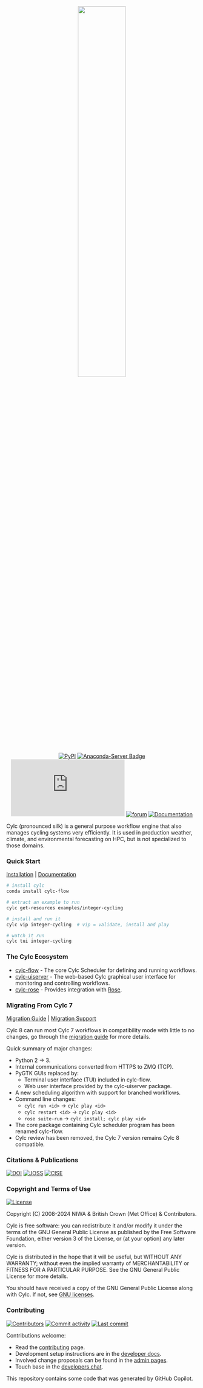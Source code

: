 <div
  align="center"
>
<img
  src="https://raw.githubusercontent.com/cylc/cylc-admin/master/docs/img/cylc-logo.svg"
  width="50%"
/>

[![PyPI](https://img.shields.io/pypi/v/cylc-flow.svg?color=yellow)](https://pypi.org/project/cylc-flow/)
[![Anaconda-Server Badge](https://anaconda.org/conda-forge/cylc-flow/badges/version.svg)](https://anaconda.org/conda-forge/cylc-flow)
[![chat](https://img.shields.io/matrix/cylc-general:matrix.org)](https://matrix.to/#/#cylc-general:matrix.org)
[![forum](https://img.shields.io/discourse/https/cylc.discourse.group/posts.svg)](https://cylc.discourse.group/)
[![Documentation](https://img.shields.io/website?label=documentation&up_message=live&url=https%3A%2F%2Fcylc.github.io%2Fcylc-doc%2Fstable%2Fhtml%2Findex.html)](https://cylc.github.io/cylc-doc/stable/html/index.html)

</div>

Cylc (pronounced silk) is a general purpose workflow engine that also
manages cycling systems very efficiently. It is used in production weather,
climate, and environmental forecasting on HPC, but is not specialized to those
domains.

### Quick Start


[Installation](https://cylc.github.io/cylc-doc/stable/html/installation.html) |
[Documentation](https://cylc.github.io/cylc-doc/stable/html/index.html)

```bash
# install cylc
conda install cylc-flow

# extract an example to run
cylc get-resources examples/integer-cycling

# install and run it
cylc vip integer-cycling  # vip = validate, install and play

# watch it run
cylc tui integer-cycling
```

### The Cylc Ecosystem

- [cylc-flow](https://github.com/cylc/cylc-flow) - The core Cylc Scheduler for defining and running workflows.
- [cylc-uiserver](https://github.com/cylc/cylc-uiserver) - The web-based Cylc graphical user interface for monitoring and controlling workflows.
- [cylc-rose](https://github.com/cylc/cylc-rose) - Provides integration with [Rose](http://metomi.github.io/rose/).

### Migrating From Cylc 7

[Migration Guide](https://cylc.github.io/cylc-doc/stable/html/7-to-8/index.html)
| [Migration Support](https://cylc.discourse.group/c/cylc/7-to-8/13)

Cylc 8 can run most Cylc 7 workflows in compatibility mode with little to no
changes, go through the
[migration guide](https://cylc.github.io/cylc-doc/stable/html/7-to-8/index.html)
for more details.

Quick summary of major changes:

* Python 2 -> 3.
* Internal communications converted from HTTPS to ZMQ (TCP).
* PyGTK GUIs replaced by:
  * Terminal user interface (TUI) included in cylc-flow.
  * Web user interface provided by the cylc-uiserver package.
* A new scheduling algorithm with support for branched workflows.
* Command line changes:
  * `cylc run <id>` -> `cylc play <id>`
  * `cylc restart <id>` -> `cylc play <id>`
  * `rose suite-run` -> `cylc install; cylc play <id>`
* The core package containing Cylc scheduler program has been renamed cylc-flow.
* Cylc review has been removed, the Cylc 7 version remains Cylc 8 compatible.


### Citations & Publications

[![DOI](https://zenodo.org/badge/1836229.svg)](https://zenodo.org/badge/latestdoi/1836229)
[![JOSS](http://joss.theoj.org/papers/10.21105/joss.00737/status.svg)](https://doi.org/10.21105/joss.00737)
[![CISE](https://img.shields.io/website/https/ieeexplore.ieee.org/document/8675433.svg?color=orange&label=CISE&up_message=10.1109%2FMCSE.2019.2906593)](https://ieeexplore.ieee.org/document/8675433)

### Copyright and Terms of Use

[![License](https://img.shields.io/github/license/cylc/cylc-flow.svg?color=lightgrey)](https://github.com/cylc/cylc-flow/blob/master/COPYING)

Copyright (C) 2008-<span actions:bind='current-year'>2024</span> NIWA & British Crown (Met Office) & Contributors.

Cylc is free software: you can redistribute it and/or modify it under the terms
of the GNU General Public License as published by the Free Software Foundation,
either version 3 of the License, or (at your option) any later version.

Cylc is distributed in the hope that it will be useful, but WITHOUT ANY
WARRANTY; without even the implied warranty of MERCHANTABILITY or FITNESS FOR A
PARTICULAR PURPOSE.  See the GNU General Public License for more details.

You should have received a copy of the GNU General Public License along with
Cylc.  If not, see [GNU licenses](http://www.gnu.org/licenses/).

### Contributing

[![Contributors](https://img.shields.io/github/contributors/cylc/cylc-flow.svg?color=9cf)](https://github.com/cylc/cylc-flow/graphs/contributors)
[![Commit activity](https://img.shields.io/github/commit-activity/m/cylc/cylc-flow.svg?color=yellowgreen)](https://github.com/cylc/cylc-flow/commits/master)
[![Last commit](https://img.shields.io/github/last-commit/cylc/cylc-flow.svg?color=ff69b4)](https://github.com/cylc/cylc-flow/commits/master)

Contributions welcome:

* Read the [contributing](CONTRIBUTING.md) page.
* Development setup instructions are in the
  [developer docs](https://cylc.github.io/cylc-admin/#cylc-8-developer-docs).
* Involved change proposals can be found in the
  [admin pages](https://cylc.github.io/cylc-admin/#change-proposals).
* Touch base in the
  [developers chat](https://matrix.to/#/#cylc-general:matrix.org).

This repository contains some code that was generated by GitHub Copilot.
